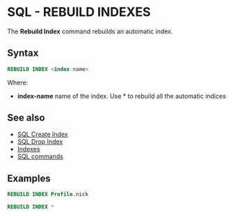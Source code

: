 # SQL - REBUILD INDEXES

The **Rebuild Index** command rebuilds an automatic index.

## Syntax

```sql
REBUILD INDEX <index-name>
```

Where:
- **index-name** name of the index. Use * to rebuild all the automatic indices

## See also
- [SQL Create Index](SQL-Create-Index.md)
- [SQL Drop Index](SQL-Drop-Index.md)
- [Indexes](Indexes.md)
- [SQL commands](SQL.md)


## Examples

```sql
REBUILD INDEX Profile.nick
```

```sql
REBUILD INDEX *
```
